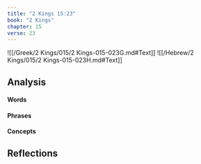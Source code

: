 ```yaml
---
title: "2 Kings 15:23"
book: "2 Kings"
chapter: 15
verse: 23
---
```

![[/Greek/2 Kings/015/2 Kings-015-023G.md#Text]]
![[/Hebrew/2 Kings/015/2 Kings-015-023H.md#Text]]

## Analysis

#### Words

#### Phrases

#### Concepts

## Reflections
